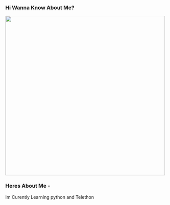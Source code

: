 ### Hi Wanna Know About Me?

<img align='centre' src='https://media1.tenor.com/images/73c30c771d758437b67f727452b73f4e/tenor.gif' width='500"'>


### Heres About Me -

Im Curently Learning python and Telethon 



